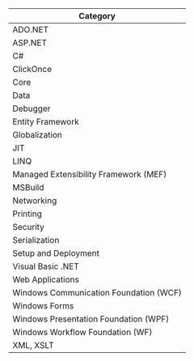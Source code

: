 | Category|
|---------|
|ADO.NET|
|ASP.NET|
|C#|
|ClickOnce|
|Core|
|Data|
|Debugger|
|Entity Framework|
|Globalization|
|JIT|
|LINQ|
|Managed Extensibility Framework (MEF)|
|MSBuild|
|Networking|
|Printing|
|Security|
|Serialization|
|Setup and Deployment|
|Visual Basic .NET|
|Web Applications|
|Windows Communication Foundation (WCF)|
|Windows Forms|
|Windows Presentation Foundation (WPF)|
|Windows Workflow Foundation (WF)|
|XML, XSLT|

